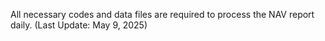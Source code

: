 All necessary codes and data files are required to process the NAV report daily. (Last Update: May 9, 2025)

